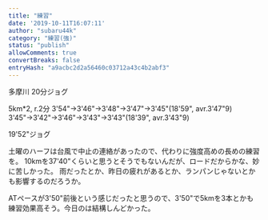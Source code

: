 ```yaml
---
title: "練習"
date: '2019-10-11T16:07:11'
author: "subaru44k"
category: "練習(強)"
status: "publish"
allowComments: true
convertBreaks: false
entryHash: "a9acbc2d2a56460c03712a43c4b2abf3"
---
```

多摩川
20分ジョグ

5km*2, r.2分
3'54"→3'46"→3'48"→3'47"→3'45"(18'59", avr.3'47"9)
3'45"→3'42"→3'46"→3'43"→3'43"(18'39", avr.3'43"9)

19'52"ジョグ

土曜のハーフは台風で中止の連絡があったので、代わりに強度高めの長めの練習を。
10kmを37'40"くらいと思うとそうでもないんだが、ロードだからかな、妙に苦しかった。
雨だったとか、昨日の疲れがあるとか、ランパンじゃないとかも影響するのだろうか。

ATペースが3'50"前後という感じだったと思うので、3'50"で5kmを3本とかも練習効果高そう。今日のは結構しんどかった。
